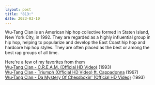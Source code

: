 ```yaml
---
layout: post
title: "813:"
date: 2023-03-10
---
```


Wu-Tang Clan is an American hip hop collective formed in Staten Island, New York City, in 1992\. They are regarded as a highly influential group in hip hop, helping to popularize and develop the East Coast hip hop and hardcore hip hop styles. They are often placed as the best or among the best rap groups of all time.

Here're a few of my favorites from them  
[Wu-Tang Clan \- C.R.E.A.M. (Official HD Video)](https://youtu.be/PBwAxmrE194) (1993)  
[Wu-Tang Clan \- Triumph (Official HD Video) ft. Cappadonna](https://youtu.be/cPRKsKwEdUQ?t=49) (1997)  
[Wu-Tang Clan \- Da Mystery Of Chessboxin' (Official HD Video)](https://youtu.be/pJk0p-98Xzc) (1993)

